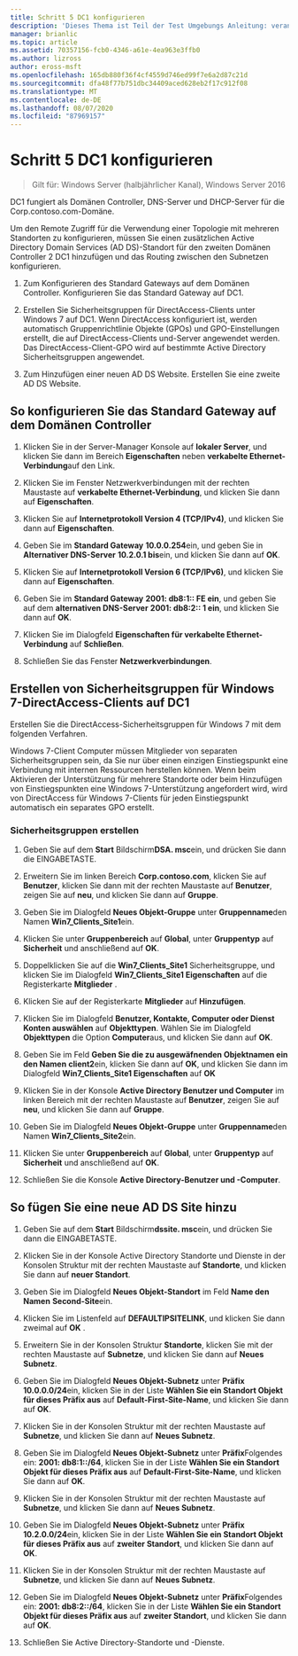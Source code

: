 ```yaml
---
title: Schritt 5 DC1 konfigurieren
description: 'Dieses Thema ist Teil der Test Umgebungs Anleitung: veranschaulichen einer DirectAccess-Bereitstellung für mehrere Standorte für Windows Server 2016'
manager: brianlic
ms.topic: article
ms.assetid: 70357156-fcb0-4346-a61e-4ea963e3ffb0
ms.author: lizross
author: eross-msft
ms.openlocfilehash: 165db880f36f4cf4559d746ed99f7e6a2d87c21d
ms.sourcegitcommit: dfa48f77b751dbc34409aced628eb2f17c912f08
ms.translationtype: MT
ms.contentlocale: de-DE
ms.lasthandoff: 08/07/2020
ms.locfileid: "87969157"
---
```

# <a name="step-5-configure-dc1"></a>Schritt 5 DC1 konfigurieren

>Gilt für: Windows Server (halbjährlicher Kanal), Windows Server 2016

DC1 fungiert als Domänen Controller, DNS-Server und DHCP-Server für die Corp.contoso.com-Domäne.

Um den Remote Zugriff für die Verwendung einer Topologie mit mehreren Standorten zu konfigurieren, müssen Sie einen zusätzlichen Active Directory Domain Services (AD DS)-Standort für den zweiten Domänen Controller 2 DC1 hinzufügen und das Routing zwischen den Subnetzen konfigurieren.

1. Zum Konfigurieren des Standard Gateways auf dem Domänen Controller. Konfigurieren Sie das Standard Gateway auf DC1.

2. Erstellen Sie Sicherheitsgruppen für DirectAccess-Clients unter Windows 7 auf DC1. Wenn DirectAccess konfiguriert ist, werden automatisch Gruppenrichtlinie Objekte (GPOs) und GPO-Einstellungen erstellt, die auf DirectAccess-Clients und-Server angewendet werden. Das DirectAccess-Client-GPO wird auf bestimmte Active Directory Sicherheitsgruppen angewendet.

3. Zum Hinzufügen einer neuen AD DS Website. Erstellen Sie eine zweite AD DS Website.

## <a name="to-configure-the-default-gateway-on-the-domain-controller"></a>So konfigurieren Sie das Standard Gateway auf dem Domänen Controller

1.  Klicken Sie in der Server-Manager Konsole auf **lokaler Server**, und klicken Sie dann im Bereich **Eigenschaften** neben **verkabelte Ethernet-Verbindung**auf den Link.

2.  Klicken Sie im Fenster Netzwerkverbindungen mit der rechten Maustaste auf **verkabelte Ethernet-Verbindung**, und klicken Sie dann auf **Eigenschaften**.

3.  Klicken Sie auf **Internetprotokoll Version 4 (TCP/IPv4)**, und klicken Sie dann auf **Eigenschaften**.

4.  Geben Sie im **Standard Gateway** **10.0.0.254**ein, und geben Sie in **Alternativer DNS-Server** **10.2.0.1 bis**ein, und klicken Sie dann auf **OK**.

5.  Klicken Sie auf **Internetprotokoll Version 6 (TCP/IPv6)**, und klicken Sie dann auf **Eigenschaften**.

6.  Geben Sie im **Standard Gateway** **2001: db8:1:: FE ein**, und geben Sie auf dem **alternativen DNS-Server** **2001: db8:2:: 1 ein**, und klicken Sie dann auf **OK**.

7.  Klicken Sie im Dialogfeld **Eigenschaften für verkabelte Ethernet-Verbindung** auf **Schließen**.

8.  Schließen Sie das Fenster **Netzwerkverbindungen**.

## <a name="create-security-groups-for-windows-7-directaccess-clients-on-dc1"></a>Erstellen von Sicherheitsgruppen für Windows 7-DirectAccess-Clients auf DC1
Erstellen Sie die DirectAccess-Sicherheitsgruppen für Windows 7 mit dem folgenden Verfahren.

 Windows 7-Client Computer müssen Mitglieder von separaten Sicherheitsgruppen sein, da Sie nur über einen einzigen Einstiegspunkt eine Verbindung mit internen Ressourcen herstellen können. Wenn beim Aktivieren der Unterstützung für mehrere Standorte oder beim Hinzufügen von Einstiegspunkten eine Windows 7-Unterstützung angefordert wird, wird von DirectAccess für Windows 7-Clients für jeden Einstiegspunkt automatisch ein separates GPO erstellt.

### <a name="create-security-groups"></a>Sicherheitsgruppen erstellen

1.  Geben Sie auf dem **Start** Bildschirm**DSA. msc**ein, und drücken Sie dann die EINGABETASTE.

2.  Erweitern Sie im linken Bereich **Corp.contoso.com**, klicken Sie auf **Benutzer**, klicken Sie dann mit der rechten Maustaste auf **Benutzer**, zeigen Sie auf **neu**, und klicken Sie dann auf **Gruppe**.

3.  Geben Sie im Dialogfeld **Neues Objekt-Gruppe** unter **Gruppenname**den Namen **Win7_Clients_Site1**ein.

4.  Klicken Sie unter **Gruppenbereich** auf **Global**, unter **Gruppentyp** auf **Sicherheit** und anschließend auf **OK**.

5.  Doppelklicken Sie auf die **Win7_Clients_Site1** Sicherheitsgruppe, und klicken Sie im Dialogfeld **Win7_Clients_Site1 Eigenschaften** auf die Registerkarte **Mitglieder** .

6.  Klicken Sie auf der Registerkarte **Mitglieder** auf **Hinzufügen**.

7.  Klicken Sie im Dialogfeld **Benutzer, Kontakte, Computer oder Dienst Konten auswählen** auf **Objekttypen**. Wählen Sie im Dialogfeld **Objekttypen** die Option **Computer**aus, und klicken Sie dann auf **OK**.

8.  Geben Sie im Feld **Geben Sie die zu ausgewäfnenden Objektnamen ein den Namen** **client2**ein, klicken Sie dann auf **OK**, und klicken Sie dann im Dialogfeld **Win7_Clients_Site1 Eigenschaften** auf **OK**

9. Klicken Sie in der Konsole **Active Directory Benutzer und Computer** im linken Bereich mit der rechten Maustaste auf **Benutzer**, zeigen Sie auf **neu**, und klicken Sie dann auf **Gruppe**.

10. Geben Sie im Dialogfeld **Neues Objekt-Gruppe** unter **Gruppenname**den Namen **Win7_Clients_Site2**ein.

11. Klicken Sie unter **Gruppenbereich** auf **Global**, unter **Gruppentyp** auf **Sicherheit** und anschließend auf **OK**.

12. Schließen Sie die Konsole **Active Directory-Benutzer und -Computer**.

## <a name="to-add-a-new-ad-ds-site"></a>So fügen Sie eine neue AD DS Site hinzu

1.  Geben Sie auf dem **Start** Bildschirm**dssite. msc**ein, und drücken Sie dann die EINGABETASTE.

2.  Klicken Sie in der Konsole Active Directory Standorte und Dienste in der Konsolen Struktur mit der rechten Maustaste auf **Standorte**, und klicken Sie dann auf **neuer Standort**.

3.  Geben Sie im Dialogfeld **Neues Objekt-Standort** im Feld **Name den Namen** **Second-Site**ein.

4.  Klicken Sie im Listenfeld auf **DEFAULTIPSITELINK**, und klicken Sie dann zweimal auf **OK** .

5.  Erweitern Sie in der Konsolen Struktur **Standorte**, klicken Sie mit der rechten Maustaste auf **Subnetze**, und klicken Sie dann auf **Neues Subnetz**.

6.  Geben Sie im Dialogfeld **Neues Objekt-Subnetz** unter **Präfix** **10.0.0.0/24**ein, klicken Sie in der Liste **Wählen Sie ein Standort Objekt für dieses Präfix aus** auf **Default-First-Site-Name**, und klicken Sie dann auf **OK**.

7.  Klicken Sie in der Konsolen Struktur mit der rechten Maustaste auf **Subnetze**, und klicken Sie dann auf **Neues Subnetz**.

8.  Geben Sie im Dialogfeld **Neues Objekt-Subnetz** unter **Präfix**Folgendes ein: **2001: db8:1::/64**, klicken Sie in der Liste **Wählen Sie ein Standort Objekt für dieses Präfix aus** auf **Default-First-Site-Name**, und klicken Sie dann auf **OK**.

9. Klicken Sie in der Konsolen Struktur mit der rechten Maustaste auf **Subnetze**, und klicken Sie dann auf **Neues Subnetz**.

10. Geben Sie im Dialogfeld **Neues Objekt-Subnetz** unter **Präfix** **10.2.0.0/24**ein, klicken Sie in der Liste **Wählen Sie ein Standort Objekt für dieses Präfix aus** auf **zweiter Standort**, und klicken Sie dann auf **OK**.

11. Klicken Sie in der Konsolen Struktur mit der rechten Maustaste auf **Subnetze**, und klicken Sie dann auf **Neues Subnetz**.

12. Geben Sie im Dialogfeld **Neues Objekt-Subnetz** unter **Präfix**Folgendes ein: **2001: db8:2::/64**, klicken Sie in der Liste **Wählen Sie ein Standort Objekt für dieses Präfix aus** auf **zweiter Standort**, und klicken Sie dann auf **OK**.

13. Schließen Sie Active Directory-Standorte und -Dienste.



